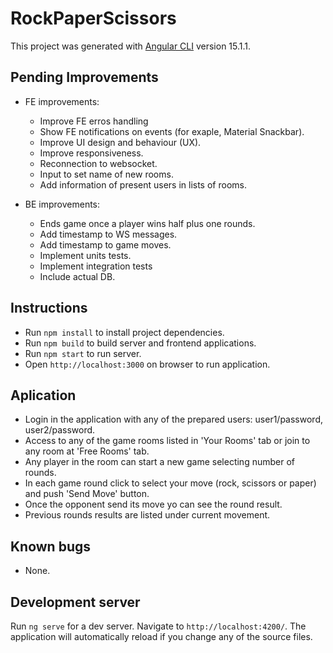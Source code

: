 # RockPaperScissors

This project was generated with [Angular CLI](https://github.com/angular/angular-cli) version 15.1.1.

## Pending Improvements

* FE improvements:
  * Improve FE erros handling
  * Show FE notifications on events (for exaple, Material Snackbar).
  * Improve UI design and behaviour (UX).
  * Improve responsiveness.
  * Reconnection to websocket.
  * Input to set name of new rooms.
  * Add information of present users in lists of rooms.

* BE improvements:
  * Ends game once a player wins half plus one rounds.
  * Add timestamp to WS messages.
  * Add timestamp to game moves.
  * Implement units tests.
  * Implement integration tests
  * Include actual DB.

## Instructions

* Run `npm install` to install project dependencies.
* Run `npm build` to build server and frontend applications.
* Run `npm start` to run server.
* Open `http://localhost:3000` on browser to run application.

## Aplication 

* Login in the application with any of the prepared users: user1/password, user2/password.
* Access to any of the game rooms listed in 'Your Rooms' tab or join to any room at 'Free Rooms' tab.
* Any player in the room can start a new game selecting number of rounds.
* In each game round click to select your move (rock, scissors or paper) and push 'Send Move' button.
* Once the opponent send its move yo can see the round result.
* Previous rounds results are listed under current movement.

## Known bugs

* None.

## Development server

Run `ng serve` for a dev server. Navigate to `http://localhost:4200/`. The application will automatically reload if you change any of the source files.


